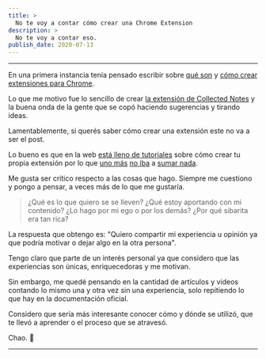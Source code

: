 ```yaml
---
title: >
  No te voy a contar cómo crear una Chrome Extension
description: >
  No te voy a contar eso.
publish_date: 2020-07-13
---
```


---

En una primera instancia tenía pensado escribir sobre [qué son](https://developer.chrome.com/extensions) y [cómo crear extensiones para Chrome](https://developer.chrome.com/extensions/getstarted).

Lo que me motivo fue lo sencillo de crear [la extensión de Collected Notes](https://github.com/pazguille/collected-notes-extension) y la buena onda de la gente que se copó haciendo sugerencias y tirando ideas.

Lamentablemente, si querés saber cómo crear una extensión este no va a ser el post.

Lo bueno es que en la web [está lleno de tutoriales](https://css-tricks.com/how-to-build-a-chrome-extension/) sobre cómo crear tu propia extensión por lo que [uno más](https://hackr.io/blog/how-to-make-a-chrome-extension) [no iba](https://medium.com/better-programming/how-to-create-a-chrome-extension-with-react-in-2020-5dadebf2135e) a [sumar nada](https://www.sitepoint.com/create-chrome-extension-10-minutes-flat/).

Me gusta ser crítico respecto a las cosas que hago. Siempre me cuestiono y pongo a pensar, a veces más de lo que me gustaría.

> ¿Qué es lo que quiero se se lleven? ¿Qué estoy aportando con mi contenido? ¿Lo hago por mi ego o por los demás? ¿Por qué sibarita era tan rica?

La respuesta que obtengo es: "Quiero compartir mi experiencia u opinión ya que podría motivar o dejar algo en la otra persona".

Tengo claro que parte de un interés personal ya que considero que las experiencias son únicas, enriquecedoras y me motivan.

Sin embargo, me quedé pensando en la cantidad de artículos y videos contando lo mismo una y otra vez sin una experiencia, solo repitiendo lo que hay en la documentación oficial.

Considero que sería más interesante conocer cómo y dónde se utilizó, que te llevó a aprender o el proceso que se atravesó.

Chao. 🚀

---
